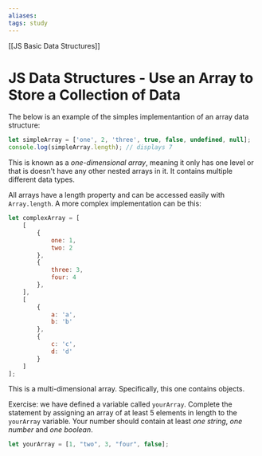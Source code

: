 ```yaml
---
aliases:
tags: study
---
```

[[JS Basic Data Structures]]
# JS Data Structures - Use an Array to Store a Collection of Data
The below is an example of the simples implementantion of an array data structure:

```js
let simpleArray = ['one', 2, 'three', true, false, undefined, null];
console.log(simpleArray.length); // displays 7
```

This is known as a *one-dimensional array*, meaning it only has one level or that is doesn't have any other nested arrays in it. It contains multiple different data types.

All arrays have a length property and can be accessed easily with `Array.length`.
A more complex implementation can be this:

```js
let complexArray = [
	[
		{
			one: 1,
			two: 2
		},
		{
			three: 3,
			four: 4
		},
	],
	[
		{
			a: 'a',
			b: 'b'
		},
		{
			c: 'c',
			d: 'd'
		}
	]
];
```

This is a multi-dimensional array. Specifically, this one contains objects.

Exercise: we have defined a variable called `yourArray`. Complete the statement by assigning an array of at least 5 elements in length to the `yourArray` variable. Your number should contain at least *one string*, *one number* and *one boolean*.

```js
let yourArray = [1, "two", 3, "four", false];
```